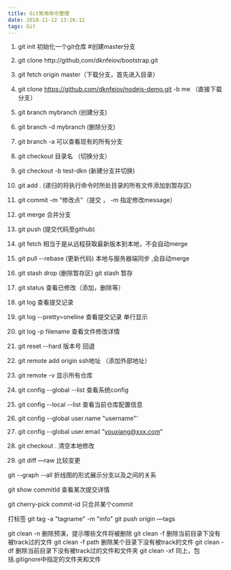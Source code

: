 ```yaml
---
title: Git常用命令整理
date: 2018-11-12 13:26:12
tags: Git
---
```




1. git init 初始化一个git仓库 #创建master分支
2. git clone http://github,com/dknfeiov/bootstrap.git

4. git fetch origin master（下载分支，首先进入目录）
5. git clone https://github.com/dknfeiov/nodejs-demo.git -b me （直接下载分支）
6. git branch mybranch (创建分支)
7. git branch -d mybranch (删除分支)
8. git branch -a 可以查看现有的所有分支
9. git checkout 目录名  （切换分支） 
10. git checkout -b test-dkn (新建分支并切换)
11. git add . (递归的将执行命令时所处目录的所有文件添加到暂存区)
12. git commit -m "修改点"（提交 ， -m 指定修改message）
13. git merge 合并分支
14. git push (提交代码至github) 
15. git fetch 相当于是从远程获取最新版本到本地，不会自动merge
16. git pull --rebase (更新代码) 本地与服务器端同步 ,会自动merge
17. git stash drop (删除暂存区) git stash 暂存
18. git status 查看已修改（添加，删除等）
19. git log 查看提交记录
20. git log --pretty=oneline 查看提交记录 单行显示
21. git log -p filename 查看文件修改详情
22. git reset --hard 版本号 回退
23. git remote add origin ssh地址 （添加外部地址）
24. git remote -v 显示所有仓库
25. git config --global --list    查看系统config
26. git config --local  --list  查看当前仓库配置信息
27. git config --global user.name "username"'
28. git config --global user.email "youxiang@xxx.com”
29. git checkout . 清空本地修改
30. git diff —raw 比较变更

git --graph --all 折线图的形式展示分支以及之间的关系

git show commitId 查看某次提交详情

git cherry-pick commit-id 只合并某个commit

打标签
git tag -a "tagname" -m "info"
git push origin —tags

git clean -n 删除预演，提示哪些文件将被删除 
git clean -f  删除当前目录下没有被track过的文件
git clean -f path 删除某个目录下没有被track的文件
git clean -df 删除当前目录下没有被track过的文件和文件夹
git clean -xf 同上，包括.gitignore中指定的文件夹和文件
